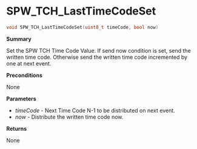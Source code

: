 # SPW_TCH_LastTimeCodeSet

```c
void SPW_TCH_LastTimeCodeSet(uint8_t timeCode, bool now)
```

**Summary**

Set the SPW TCH Time Code Value. If send now condition is set, send the written time code.
Otherwise send the written time code incremented by one at next event.

**Preconditions**

None

**Parameters**

* *timeCode* - Next Time Code N-1 to be distributed on next event.
* *now* - Distribute the written time code now.

**Returns**

None
